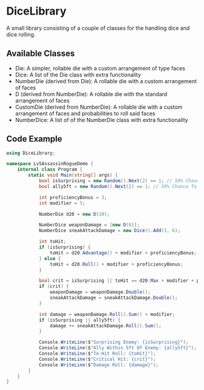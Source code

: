 # DiceLibrary
A small library consisting of a couple of classes for the handling dice and dice rolling.

## Available Classes
- Die<T>: A simpler, rollable die with a custom arrangement of <T> type faces
- Dice<T>: A list of the Die<T> class with extra functionality
- NumberDie (derived from Die<int>): A rollable die with a custom arrangement of faces
- D (derived from NumberDie): A rollable die with the standard arrangement of faces
- CustomDie (derived from NumberDie): A rollable die with a custom arrangement of faces and probabilities to roll said faces
- NumberDice: A list of of the NumberDie class with extra functionality

## Code Example
```cs
using DiceLibrary;

namespace Lv5AssassinRogueDemo {
	internal class Program {
		static void Main(string[] args) {
			bool isSurprising = new Random().Next(2) == 1; // 50% Chance To Be Surprising
			bool ally5ft = new Random().Next(2) == 1; // 50% Chance To Have Ally Within 5ft Of Target

			int proficiencyBonus = 3;
			int modifier = 5;

			NumberDie d20 = new D(20);

			NumberDice weaponDamage = [new D(8)];
			NumberDice sneakAttackDamage = new Dice().Add(3, 6);

			int toHit;
			if (isSurprising) {
				toHit = d20.Advantage() + modifier + proficiencyBonus;
			} else {
				toHit = d20.Roll() + modifier + proficiencyBonus;
			}

			bool crit = isSurprising || toHit == d20.Max + modifier + proficiencyBonus;
			if (crit) {
				weaponDamage = weaponDamage.Double();
				sneakAttackDamage = sneakAttackDamage.Double();
			}

			int damage = weaponDamage.Roll().Sum() + modifier;
			if (isSurprising || ally5ft) {
				damage += sneakAttackDamage.Roll().Sum();
			}

			Console.WriteLine($"Surprising Enemy: {isSurprising}");
			Console.WriteLine($"Ally Within 5ft Of Enemy: {ally5ft}");
			Console.WriteLine($"To-Hit Roll: {toHit}");
			Console.WriteLine($"Critical Hit: {crit}");
			Console.WriteLine($"Damage Roll: {damage}");
		}
	}
}
```